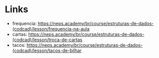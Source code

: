 # Links

- frequencia: https://neps.academy/br/course/estruturas-de-dados-(codcad)/lesson/frequencia-na-aula
- cartas: https://neps.academy/br/course/estruturas-de-dados-(codcad)/lesson/troca-de-cartas
- tacos: https://neps.academy/br/course/estruturas-de-dados-(codcad)/lesson/tacos-de-bilhar